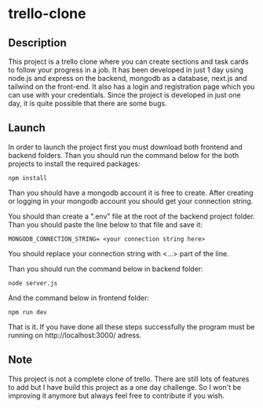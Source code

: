 # trello-clone
## Description

This project is a trello clone where you can create sections and task cards to follow your progress in a job. It has been developed in just 1 day using node.js and express on the backend, mongodb as a database, next.js and tailwind on the front-end. It also has a login and registration page which you can use with your credentials. Since the project is developed in just one day, it is quite possible that there are some bugs. 

## Launch

In order to launch the project first you must download both frontend and backend folders. Than you should run the command below for the both projects to install the required packages:

```
npm install
```

Than you should have a mongodb account it is free to create. After creating or logging in your mongodb account you should get your connection string.

You should than create a ".env" file at the root of the backend project folder. Than you should paste the line below to that file and save it:

```
MONGODB_CONNECTION_STRING= <your connection string here>
```

You should replace your connection string with <...> part of the line.

Than you should run the command below  in backend folder:

```
node server.js
```

And the command below in frontend folder:

```
npm run dev
```

That is it. If you have done all these steps successfully the program must be running on http://localhost:3000/ adress.

## Note

This project is not a complete clone of trello. There are still lots of features to add but I have build this project as a one day challenge. So I won't be improving it anymore but always feel free to contribute if you wish.